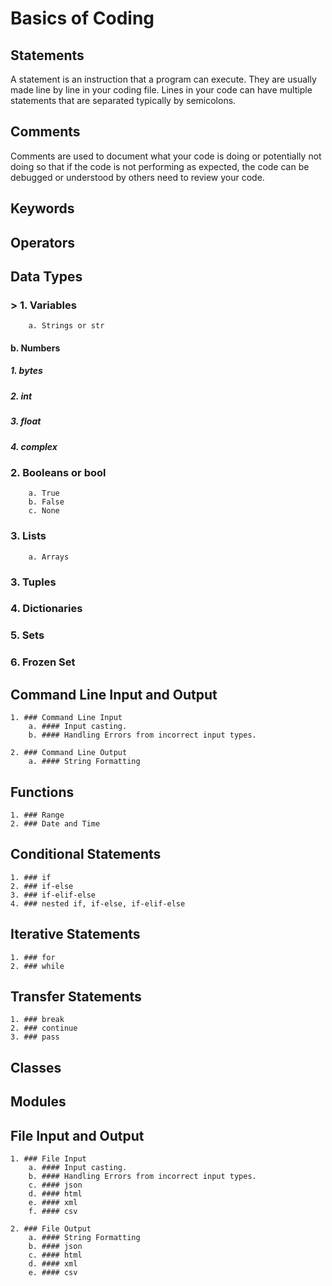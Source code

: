 # Basics of Coding

## Statements
A statement is an instruction that a program can execute. They are usually made line by line in your coding file. Lines in your code can have multiple statements that are separated typically by semicolons.

## Comments
Comments are used to document what your code is doing or potentially not doing so that if the code is not performing as expected, the code can be debugged or understood by others need to review your code.

## Keywords

## Operators

## Data Types

### > 1. Variables
        a. Strings or str
####        b. Numbers
#####           1. bytes
#####           2. int
#####           3. float
#####           4. complex
###    2. Booleans or bool
        a. True
        b. False
        c. None
      
###    3. Lists
        a. Arrays
          
###    3. Tuples
###    4. Dictionaries
###    5. Sets
###    6. Frozen Set

## Command Line Input and Output
    1. ### Command Line Input
        a. #### Input casting.
        b. #### Handling Errors from incorrect input types.
      
    2. ### Command Line Output
        a. #### String Formatting

## Functions
    1. ### Range
    2. ### Date and Time

## Conditional Statements
    1. ### if
    2. ### if-else
    3. ### if-elif-else
    4. ### nested if, if-else, if-elif-else

## Iterative Statements
    1. ### for
    2. ### while

## Transfer Statements
    1. ### break
    2. ### continue
    3. ### pass

## Classes

## Modules

## File Input and Output
    1. ### File Input
        a. #### Input casting.
        b. #### Handling Errors from incorrect input types.
        c. #### json
        d. #### html
        e. #### xml
        f. #### csv
      
    2. ### File Output
        a. #### String Formatting
        b. #### json
        c. #### html
        d. #### xml
        e. #### csv
